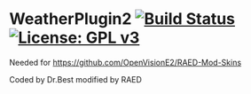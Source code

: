 WeatherPlugin2 [![Build Status](https://travis-ci.org/OpenVisionE2/WeatherPlugin2.svg?branch=master)](https://travis-ci.org/OpenVisionE2/WeatherPlugin2) [![License: GPL v3](https://img.shields.io/badge/License-GPLv3-blue.svg)](https://www.gnu.org/licenses/gpl-3.0)
==============
Needed for https://github.com/OpenVisionE2/RAED-Mod-Skins

Coded by Dr.Best modified by RAED
